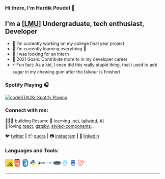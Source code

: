 ### Hi there, I'm Hardik Poudel 👋


## I'm a [[LMU]] Undergraduate, tech enthusiast, Developer

- 🔭 I’m currently working on  my college final year project
- 🌱 I’m currently learning everything 🤣
- 👯 I was looking for an intern
- 🥅 2021 Goals: Contribute more to in my developer career
- ⚡ Fun fact: As a kid, I once did this really stupid thing, that i used to add sugar in my chewing gum after the falvour is finished

### Spotify Playing 🎧
[<img src="https://now-playing-codestackr.vercel.app/api/spotify-playing" alt="codeSTACKr Spotify Playing" width="350" />](https://open.spotify.com/user/swyqyimdc12jajde4vpwd2x1b)

### Connect with me:

👨🏼‍💻 building Resume 
🧠 learning [.net], [tailwind][tailwind], [AI]  
💜 loving [react][react], [gatsby][gatsby], [styled-components][styled], 

🐦 [twitter][twitter] **|** 
📦 [quora][quora] **|** 
📷 [instagram][instagram] **|** 
👔 [linkedin][linkedin]

[LMU]: https://www.londonmet.ac.uk/
[react]: http://reactjs.org
[gatsby]: https://gatsbyjs.org
[styled]: https://styled-components.com
[AI]: https://cloud.google.com/document-ai/docs
[.net]: https://docs.microsoft.com/en-us/dotnet/
[tailwind]: https://tailwindcss.com
[twitter]: https://twitter.com/Hardikpoudel3
[instagram]: https://instagram.com/hardikpoudel3
[linkedin]: https://linkedin.com/in/hardik-poudel
[quora]: https://www.quora.com/profile/Hardik-Poudel-2

### Languages and Tools:

<img align="left" alt="Visual Studio Code" width="26px" src="https://raw.githubusercontent.com/github/explore/80688e429a7d4ef2fca1e82350fe8e3517d3494d/topics/javascript/javascript.png" />
<img align="left" alt="Visual Studio Code" width="26px" src="https://raw.githubusercontent.com/github/explore/80688e429a7d4ef2fca1e82350fe8e3517d3494d/topics/html/html.png" />
<img align="left" alt="Visual Studio Code" width="26px" src="https://raw.githubusercontent.com/github/explore/80688e429a7d4ef2fca1e82350fe8e3517d3494d/topics/css/css.png" />

<img align="left" alt="Visual Studio Code" width="26px" src="https://raw.githubusercontent.com/github/explore/80688e429a7d4ef2fca1e82350fe8e3517d3494d/topics/python/python.png" />
<img align="left" alt="Visual Studio Code" width="26px" src="https://raw.githubusercontent.com/github/explore/80688e429a7d4ef2fca1e82350fe8e3517d3494d/topics/bash/bash.png" />
<img align="left" alt="Visual Studio Code" width="26px" src="https://raw.githubusercontent.com/github/explore/80688e429a7d4ef2fca1e82350fe8e3517d3494d/topics/java/java.png" />
<img align="left" alt="Visual Studio Code" width="26px" src="https://raw.githubusercontent.com/github/explore/80688e429a7d4ef2fca1e82350fe8e3517d3494d/topics/php/php.png" />
<img align="left" alt="Visual Studio Code" width="26px" src="https://raw.githubusercontent.com/github/explore/80688e429a7d4ef2fca1e82350fe8e3517d3494d/topics/react/react.png" />
<img align="left" alt="Visual Studio Code" width="26px" src="https://raw.githubusercontent.com/github/explore/80688e429a7d4ef2fca1e82350fe8e3517d3494d/topics/sql/sql.png" />
<img align="left" alt="Visual Studio Code" width="26px" src="https://raw.githubusercontent.com/github/explore/80688e429a7d4ef2fca1e82350fe8e3517d3494d/topics/laravel/laravel.png" />

<br />
<br />

---
